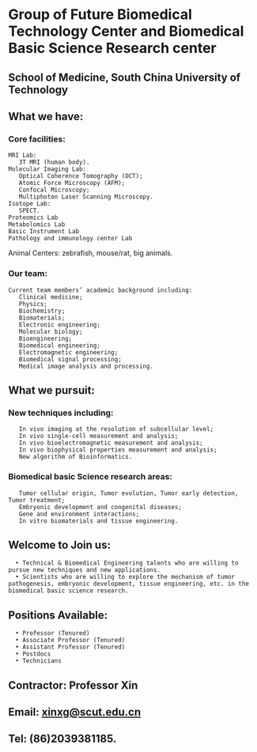 # Group of Future Biomedical Technology Center and Biomedical Basic Science Research center
## School of Medicine, South China University of Technology
## What we have:
### Core facilities:
    MRI Lab:   
       3T MRI (human body).  
    Molecular Imaging Lab:   
       Optical Coherence Tomography (OCT);  
       Atomic Force Microscopy (AFM);  
       Confocal Microscopy;  
       Multiphoton Laser Scanning Microscopy.   
    Isotope Lab:   
       SPECT.   
    Proteomics Lab  
    Metabolomics Lab  
    Basic Instrument Lab  
    Pathology and immunology center Lab

Animal Centers: zebrafish, mouse/rat, big animals.

### Our team:
    Current team members’ academic background including: 
       Clinical medicine;  
       Physics;  
       Biochemistry;   
       Biomaterials;   
       Electronic engineering;   
       Molecular biology;   
       Bioengineering;   
       Biomedical engineering;   
       Electromagnetic engineering;   
       Biomedical signal processing;   
       Medical image analysis and processing.  

## What we pursuit:
### New techniques including: 
       In vivo imaging at the resolution of subcellular level;
       In vivo single-cell measurement and analysis;
       In vivo bioelectromagnetic measurement and analysis;
       In vivo biophysical properties measurement and analysis;
       New algorithm of Bioinformatics. 
### Biomedical basic Science research areas: 
       Tumor cellular origin, Tumor evolution, Tumor early detection, Tumor treatment;
       Embryonic development and congenital diseases;
       Gene and environment interactions;
       In vitro biomaterials and tissue engineering.

## Welcome to Join us:  
      •	Technical & Biomedical Engineering talents who are willing to pursue new techniques and new applications.  
      •	Scientists who are willing to explore the mechanism of tumor pathogenesis, embryonic development, tissue engineering, etc. in the biomedical basic science research.  

## Positions Available:  
      •	Professor (Tenured)  
      •	Associate Professor (Tenured)  
      •	Assistant Professor (Tenured)  
      •	Postdocs    
      •	Technicians  

## Contractor: Professor Xin  
## Email: xinxg@scut.edu.cn  
## Tel: (86)2039381185.  
